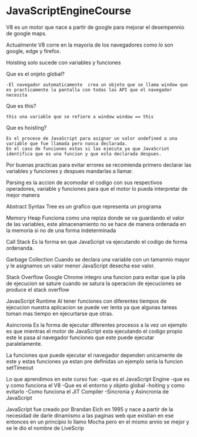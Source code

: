 # JavaScriptEngineCourse

V8 es un motor que nace a partir de google para mejorar el desempennio de google maps.

Actualmente V8 corre en la mayoria de los navegadores como lo son google, edge y firefox.

Hoisting solo sucede con variables y funciones

Que es el onjeto global?

    -El navegador automaticamente  crea un objeto que se llama window que es practicamente la pantalla con todas las API que el navegador necesita

Que es this?

    this una variable que se refiere a window window == this

Que  es hoisting?

    Es el proceso de JavaScript para asignar un valor undefined a una variable que fue llamada pero nunca declarada.
    En el caso de funciones estas si las ejecuta ya que JavaScriot identifica que es una funcion y que esta declarada despues.

Por buenas practicas para evitar errores se recomienda primero declarar las variables y funciones y despues mandarlas a llamar.

Parsing es la accion de acomodar el codigo con sus respectivos operadores, variable y funciones para que el motor lo pueda interpretar de mejor manera

Abstract Syntax Tree es un grafico que representa un programa

Memory Heap
Funciona como una repiza donde se va guardando el valor de las variables, este almacenamiento no se hace de manera ordenada en la memoria si no de una forma indeterminada

Call Stack
Es la forma en que JavaScript va ejecutando el codigo de forma ordenanda.

Garbage Collection
Cuando se declara una variable con un tamannio mayor y le asignamos un valor menor JavaScript desecha ese valor.

Stack Overflow
Google Chrome integro una funcion para evitar que la pila de ejecucion se sature cuando se satura la operacion de ejecuciones se produce el stack overflow

JavasScript Runtime
Al tener funciones con diferentes tiempos de ejecucion nuestra aplicacion se puede ver lenta ya que algunas tareas toman mas tiempo en ejecurtarse que otras.

Asincronia
Es la forma de ejecutar diferentes procesos a la vez un ejemplo es que mientras el motor de JavaScript esta ejecutando el codigo propio este le pasa al navegador funciones que este puede ejecutar paralelamente.

La funciones que puede ejecutar el navegador dependen unicamente de este y estas funciones ya estan pre definidas un ejemplo seria la funcion setTimeout

Lo que aprendimos en este curso fue:
    -que es el JavaScript Engine
    -que es y como funciona el V8
    -Que es el entorno y objeto global
    -hoiting y como evitarlo
    -Como funciona el JIT Compiler
    -Sincronia y Asincronia de JavaScript

JavaScript fue creado por Brandan Eich en 1995 y nace a partir de la necesidad de darle dinamismo a las paginas web que existian en ese entonces en un principio lo llamo Mocha pero en el mismo annio se mejor y se le dio el nombre de LiveScrip
